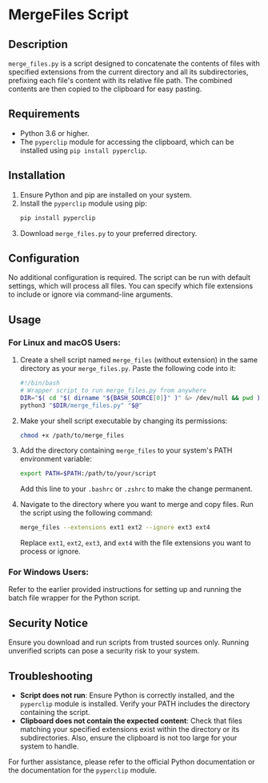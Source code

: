 # MergeFiles Script

## Description

`merge_files.py` is a script designed to concatenate the contents of files with specified extensions from the current directory and all its subdirectories, prefixing each file's content with its relative file path. The combined contents are then copied to the clipboard for easy pasting.

## Requirements

- Python 3.6 or higher.
- The `pyperclip` module for accessing the clipboard, which can be installed using `pip install pyperclip`.

## Installation

1. Ensure Python and pip are installed on your system.
2. Install the `pyperclip` module using pip:
   ```bash
   pip install pyperclip
   ```
3. Download `merge_files.py` to your preferred directory.

## Configuration

No additional configuration is required. The script can be run with default settings, which will process all files. You can specify which file extensions to include or ignore via command-line arguments.

## Usage

### For Linux and macOS Users:

1. Create a shell script named `merge_files` (without extension) in the same directory as your `merge_files.py`. Paste the following code into it:

    ```bash
    #!/bin/bash
    # Wrapper script to run merge_files.py from anywhere
    DIR="$( cd "$( dirname "${BASH_SOURCE[0]}" )" &> /dev/null && pwd )"
    python3 "$DIR/merge_files.py" "$@"
    ```

2. Make your shell script executable by changing its permissions:

    ```bash
    chmod +x /path/to/merge_files
    ```

3. Add the directory containing `merge_files` to your system's PATH environment variable:

    ```bash
    export PATH=$PATH:/path/to/your/script
    ```
    
    Add this line to your `.bashrc` or `.zshrc` to make the change permanent.

4. Navigate to the directory where you want to merge and copy files. Run the script using the following command:

    ```bash
    merge_files --extensions ext1 ext2 --ignore ext3 ext4
    ```

    Replace `ext1`, `ext2`, `ext3`, and `ext4` with the file extensions you want to process or ignore.

### For Windows Users:

Refer to the earlier provided instructions for setting up and running the batch file wrapper for the Python script.

## Security Notice

Ensure you download and run scripts from trusted sources only. Running unverified scripts can pose a security risk to your system.

## Troubleshooting

- **Script does not run**: Ensure Python is correctly installed, and the `pyperclip` module is installed. Verify your PATH includes the directory containing the script.
- **Clipboard does not contain the expected content**: Check that files matching your specified extensions exist within the directory or its subdirectories. Also, ensure the clipboard is not too large for your system to handle.

For further assistance, please refer to the official Python documentation or the documentation for the `pyperclip` module.
